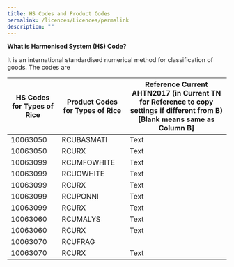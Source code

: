 ```yaml
---
title: HS Codes and Product Codes
permalink: /licences/Licences/permalink
description: ""
---
```




**What is Harmonised System (HS) Code?**

It is an international standardised numerical method for classification of goods. The codes are 


| HS Codes for Types of Rice | Product Codes for Types of Rice | Reference Current AHTN2017 (in Current TN for Reference to copy settings if different from B) \[Blank means same as Column B\] |
| -------- | -------- | -------- |
|10063050|RCUBASMATI| Text     |
|10063050|RCURX| Text     |
|10063099|RCUMFOWHITE| Text     |
|10063099|RCUOWHITE| Text     |
|10063099|RCURX| Text     |
|10063099|RCUPONNI| Text     |
|10063099|RCURX| Text     |
|10063060|RCUMALYS| Text     |
|10063060|RCURX| Text     |
|10063070|RCUFRAG||
|10063070|RCURX| Text     |